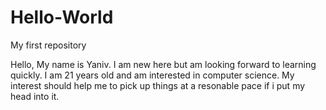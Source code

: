 # Hello-World
My first repository

Hello, My name is Yaniv. I am new here but am looking forward to learning quickly. I am 21 years old and am interested in computer science. My interest should help me to pick up things at a resonable pace if i put my head into it.
